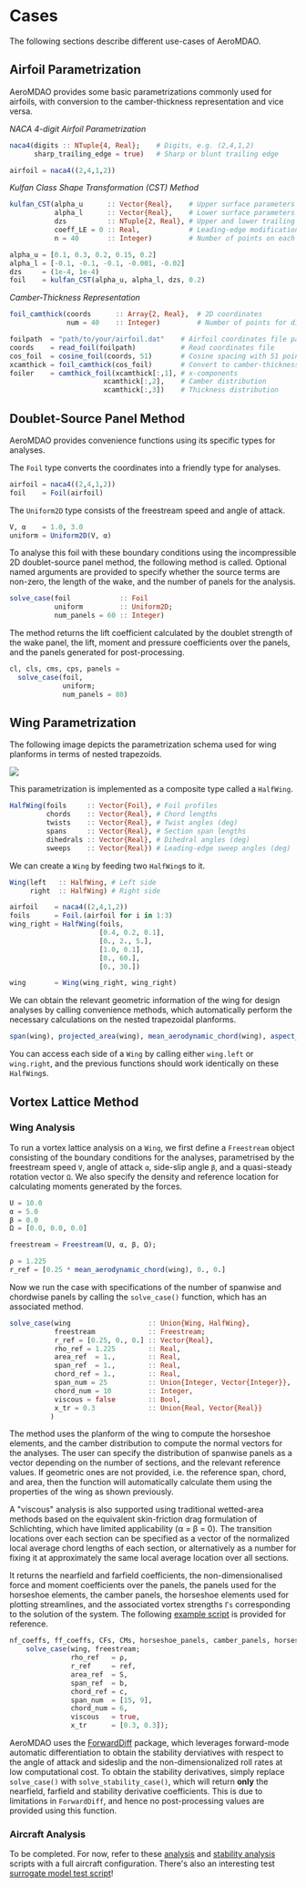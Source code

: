 # Cases

The following sections describe different use-cases of AeroMDAO.

## Airfoil Parametrization

AeroMDAO provides some basic parametrizations commonly used for airfoils, with conversion to the camber-thickness representation and vice versa.

*NACA 4-digit Airfoil Parametrization*

```julia
naca4(digits :: NTuple{4, Real};    # Digits, e.g. (2,4,1,2)
      sharp_trailing_edge = true)   # Sharp or blunt trailing edge
```

```julia
airfoil = naca4((2,4,1,2))
```

*Kulfan Class Shape Transformation (CST) Method*
```julia
kulfan_CST(alpha_u      :: Vector{Real},    # Upper surface parameters
           alpha_l      :: Vector{Real},    # Lower surface parameters
           dzs          :: NTuple{2, Real}, # Upper and lower trailing edge points
           coeff_LE = 0 :: Real,            # Leading-edge modification coefficient
           n = 40       :: Integer)         # Number of points on each surface
```

```julia
alpha_u = [0.1, 0.3, 0.2, 0.15, 0.2]
alpha_l = [-0.1, -0.1, -0.1, -0.001, -0.02]
dzs     = (1e-4, 1e-4)
foil    = kulfan_CST(alpha_u, alpha_l, dzs, 0.2)
```

*Camber-Thickness Representation*
```julia
foil_camthick(coords	  :: Array{2, Real},  # 2D coordinates
              num = 40	  :: Integer)         # Number of points for distributions 
```

```julia
foilpath  = "path/to/your/airfoil.dat"    # Airfoil coordinates file path
coords    = read_foil(foilpath)           # Read coordinates file
cos_foil  = cosine_foil(coords, 51)       # Cosine spacing with 51 points on upper and lower surfaces
xcamthick = foil_camthick(cos_foil)       # Convert to camber-thickness representation
foiler    = camthick_foil(xcamthick[:,1], # x-components
                       xcamthick[:,2],	  # Camber distribution
                       xcamthick[:,3])	  # Thickness distribution
```

## Doublet-Source Panel Method

AeroMDAO provides convenience functions using its specific types for analyses.

The `Foil` type converts the coordinates into a friendly type for analyses. 

```julia
airfoil = naca4((2,4,1,2))
foil    = Foil(airfoil)
```

The `Uniform2D` type consists of the freestream speed and angle of attack. 

```julia
V, α    = 1.0, 3.0 
uniform = Uniform2D(V, α)
```

To analyse this foil with these boundary conditions using the incompressible 2D doublet-source panel method, the following method is called. Optional named arguments are provided to specify whether the source terms are non-zero, the length of the wake, and the number of panels for the analysis.

```julia
solve_case(foil            :: Foil
           uniform         :: Uniform2D;
           num_panels = 60 :: Integer)
```

The method returns the lift coefficient calculated by the doublet strength of the wake panel, the lift, moment and pressure coefficients over the panels, and the panels generated for post-processing.

```julia
cl, cls, cms, cps, panels = 
  solve_case(foil,
             uniform;
             num_panels = 80)
```

## Wing Parametrization

The following image depicts the parametrization schema used for wing planforms in terms of nested trapezoids.

![](https://godot-bloggy.xyz/post/diagrams/WingGeometry.svg)

This parametrization is implemented as a composite type called a `HalfWing`.

```julia
HalfWing(foils     :: Vector{Foil}, # Foil profiles
         chords	   :: Vector{Real}, # Chord lengths
         twists	   :: Vector{Real}, # Twist angles (deg)
         spans	   :: Vector{Real}, # Section span lengths
         dihedrals :: Vector{Real}, # Dihedral angles (deg)
         sweeps	   :: Vector{Real}) # Leading-edge sweep angles (deg)
```

We can create a `Wing` by feeding two `HalfWing`s to it.

```julia
Wing(left   :: HalfWing, # Left side
     right  :: HalfWing) # Right side
```

```julia
airfoil    = naca4((2,4,1,2))
foils      = Foil.(airfoil for i in 1:3)
wing_right = HalfWing(foils,
                      [0.4, 0.2, 0.1],
                      [0., 2., 5.],
                      [1.0, 0.1],
                      [0., 60.],
                      [0., 30.])

wing       = Wing(wing_right, wing_right)
```

We can obtain the relevant geometric information of the wing for design analyses by calling convenience methods, which automatically perform the necessary calculations on the nested trapezoidal planforms.

```julia
span(wing), projected_area(wing), mean_aerodynamic_chord(wing), aspect_ratio(wing)
```

You can access each side of a `Wing` by calling either `wing.left` or `wing.right`, and the previous functions should work identically on these `HalfWing`s.

## Vortex Lattice Method

### Wing Analysis

To run a vortex lattice analysis on a `Wing`, we first define a `Freestream` object consisting of the boundary conditions for the analyses, parametrised by the freestream speed `V`, angle of attack `α`, side-slip angle `β`, and a quasi-steady rotation vector `Ω`. We also specify the density and reference location for calculating moments generated by the forces.

```julia
U = 10.0
α = 5.0
β = 0.0
Ω = [0.0, 0.0, 0.0]

freestream = Freestream(U, α, β, Ω);

ρ = 1.225
r_ref = [0.25 * mean_aerodynamic_chord(wing), 0., 0.]
```

Now we run the case with specifications of the number of spanwise and chordwise panels by calling the `solve_case()` function, which has an associated method.
```julia
solve_case(wing                   :: Union{Wing, HalfWing},
           freestream             :: Freestream;
           r_ref = [0.25, 0., 0.] :: Vector{Real},
           rho_ref = 1.225        :: Real,
           area_ref  = 1.,        :: Real,
           span_ref  = 1.,        :: Real,
           chord_ref = 1.,        :: Real,
           span_num = 25          :: Union{Integer, Vector{Integer}},
           chord_num = 10         :: Integer,
           viscous = false        :: Bool,
           x_tr = 0.3             :: Union{Real, Vector{Real}}
          )
```

The method uses the planform of the wing to compute the horseshoe elements, and the camber distribution to compute the normal vectors for the analyses. The user can specify the distribution of spanwise panels as a vector depending on the number of sections, and the relevant reference values. If geometric ones are not provided, i.e. the reference span, chord, and area, then the function will automatically calculate them using the properties of the wing as shown previously.

A "viscous" analysis is also supported using traditional wetted-area methods based on the equivalent skin-friction drag formulation of Schlichting, which have limited applicability (α = β = 0). The transition locations over each section can be specified as a vector of the normalized local average chord lengths of each section, or alternatively as a number for fixing it at approximately the same local average location over all sections.

It returns the nearfield and farfield coefficients, the non-dimensionalised force and moment coefficients over the panels, the panels used for the horseshoe elements, the camber panels, the horseshoe elements used for plotting streamlines, and the associated vortex strengths `Γs` corresponding to the solution of the system. The following [example script](vortex_lattice_method/vlm_wing.jl) is provided for reference.
```julia
nf_coeffs, ff_coeffs, CFs, CMs, horseshoe_panels, camber_panels, horseshoes, Γs = 
    solve_case(wing, freestream; 
               rho_ref   = ρ, 
               r_ref     = ref,
               area_ref  = S,
               span_ref  = b,
               chord_ref = c,
               span_num  = [15, 9], 
               chord_num = 6,
               viscous   = true,
               x_tr      = [0.3, 0.3]);
```

AeroMDAO uses the [ForwardDiff](https://github.com/JuliaDiff/ForwardDiff.jl) package, which leverages forward-mode automatic differentiation to obtain the stability derviatives with respect to the angle of attack and sideslip and the non-dimensionalized roll rates at low computational cost. To obtain the stability derivatives, simply replace `solve_case()` with `solve_stability_case()`, which will return **only** the nearfield, farfield and stability derivative coefficients. This is due to limitations in `ForwardDiff`, and hence no post-processing values are provided using this function.

### Aircraft Analysis

To be completed. For now, refer to these [analysis](vortex_lattice_method/vlm_aircraft.jl) and [stability analysis](vortex_lattice_method/stability_aircraft.jl) scripts with a full aircraft configuration. There's also an interesting test [surrogate model test script](vortex_lattice_method/surrogates.jl)!